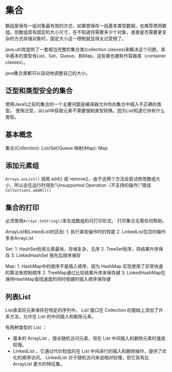 # 集合

数组是保存一组对象最有效的方式，如果想保存一组基本类型数据，也推荐使用数组。但数组具有固定的大小尺寸，在不知道将需要多少个对象，或者是否需要更复杂的方式存储对象时，固定大小这一限制就显得太过受限了。

java.util库提供了一套相当完整的集合类(collection classes)来解决这个问题，其中基本的类型有List、Set、Queue、和Map。这些类也被称作容器类（container classes）。

java集合类都可以自动地调整自己的大小。

## 泛型和类型安全的集合
使用Java5之前的集合的一个主要问题是编译器允许你向集合中插入不正确的类型。
使用泛型，从List中获取元素不需要强制类型转换。因为List知道它持有什么类型。

## 基本概念
集合(Collection): List/Set/Queue
映射(Map): Map

## 添加元素组
`Arrays.asList()` 调用 add() 或 remove()，由于这两个方法会尝试修改数组大小，所以会在运行时得到“Unsupported Operation（不支持的操作）”错误
`Collections.addAll()`

## 集合的打印
必须使用`Arrays.toString()`来生成数组的可打印形式。
打印集合无需任何帮助。

ArrayList和LinkedList的区别: 
    1. 执行某些操作时的性能
    2. LinkedList包含的操作多余ArrayList

Set:
    1. HashSet检索元素最快，存储复杂，无序
    2. TreeSet有序，将结果升序保存
    3. LinkedHashSet 按先后顺序保存

Map:
    1. HashMap中的顺序不是插入顺序，因为 HashMap 实现使用了非常快速的算法来控制顺序
    2. TreeMap通过比较结果升序来保存键
    3. LinkedHashMap在保持HashMap查找速度的同时按键的插入顺序保存键

## 列表List
List承诺将元素保存在特定的序列中。 List 接口在 Collection 的基础上添加了许多方法，允许在 List 的中间插入和删除元素。

有两种类型的 List ：
- 基本的 ArrayList ，擅长随机访问元素，但在 List 中间插入和删除元素时速度较慢。
- LinkedList ，它通过代价较低的在 List 中间进行的插入和删除操作，提供了优化的顺序访问。 LinkedList 对于随机访问来说相对较慢，但它具有比 ArrayList 更大的特征集。







